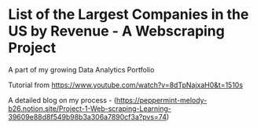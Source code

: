 # List of the Largest Companies in the US by Revenue - A Webscraping Project

A part of my growing Data Analytics Portfolio

Tutorial from https://www.youtube.com/watch?v=8dTpNajxaH0&t=1510s

A detailed blog on my process - (https://peppermint-melody-b26.notion.site/Project-1-Web-scraping-Learning-39609e88d8f549b98b3a306a7890cf3a?pvs=74)
